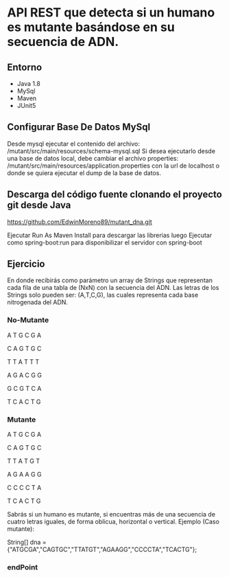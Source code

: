 # API REST que detecta si un humano es mutante basándose en su secuencia de ADN.

## Entorno
* Java 1.8
* MySql
* Maven
* JUnit5 

## Configurar Base De Datos MySql
Desde mysql ejecutar el contenido del archivo: /mutant/src/main/resources/schema-mysql.sql
Si desea ejecutarlo desde una base de datos local, debe cambiar el archivo properties: /mutant/src/main/resources/application.properties con la url de localhost o donde se quiera ejecutar el dump de la base de datos.

## Descarga del código fuente clonando el proyecto git desde Java

https://github.com/EdwinMoreno89/mutant_dna.git

Ejecutar Run As Maven Install para descargar las librerias
luego Ejecutar como spring-boot:run para disponibilizar el servidor con spring-boot

## Ejercicio

En donde recibirás como parámetro un array de Strings que representan cada fila de una tabla
de (NxN) con la secuencia del ADN. Las letras de los Strings solo pueden ser: (A,T,C,G), las
cuales representa cada base nitrogenada del ADN.

### No-Mutante 
A T G C G A 

C A G T G C

T T A T T T

A G A C G G

G C G T C A

T C A C T G

### Mutante
A T G C G A

C A G T G C

T T A T G T

A G A A G G

C C C C T A

T C A C T G

Sabrás si un humano es mutante, si encuentras más de una secuencia de cuatro letras
iguales, de forma oblicua, horizontal o vertical.
Ejemplo (Caso mutante):

String[] dna = {"ATGCGA","CAGTGC","TTATGT","AGAAGG","CCCCTA","TCACTG"};

### endPoint

